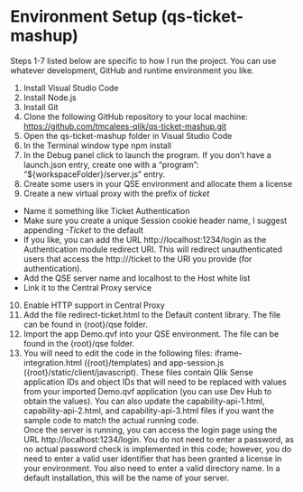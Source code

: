 # Environment Setup (qs-ticket-mashup)

Steps 1-7 listed below are specific to how I run the project. You can use whatever development, GitHub and runtime environment you like.  
1.	Install Visual Studio Code
2.	Install Node.js
3.	Install Git
4.	Clone the following GitHub repository to your local machine:
https://github.com/tmcalees-qlik/qs-ticket-mashup.git
5.	Open the qs-ticket-mashup folder in Visual Studio Code
6.	In the Terminal window type npm install
7.	In the Debug panel click to launch the program.  If you don’t have a launch.json entry, create one with a “program”: “${workspaceFolder}/server.js” entry.
8.	Create some users in your QSE environment and allocate them a license
9.	Create a new virtual proxy with the prefix of *ticket*
  *	Name it something like Ticket Authentication
  *	Make sure you create a unique Session cookie header name, I suggest appending *-Ticket* to the default
  *	If you like, you can add the URL http://localhost:1234/login as the Authentication module redirect URI.  This will redirect unauthenticated users that access the http://<host>/ticket to the URI you provide (for authentication).
  *	Add the QSE server name and localhost to the Host white list
  *	Link it to the Central Proxy service
10.	Enable HTTP support in Central Proxy
11.	Add the file redirect-ticket.html to the Default content library.  The file can be found in {root}/qse folder. 
12.	Import the app Demo.qvf into your QSE environment.  The file can be found in the {root}/qse folder.
13.	You will need to edit the code in the following files: iframe-integration.html ({root}/templates) and app-session.js ({root}/static/client/javascript). These files contain Qlik Sense application IDs and object IDs that will need to be replaced with values from your imported Demo.qvf application (you can use Dev Hub to obtain the values).  You can also update the capability-api-1.html, capability-api-2.html, and capability-api-3.html files if you want the sample code to match the actual running code.  
Once the server is running, you can access the login page using the URL http://localhost:1234/login.  You do not need to enter a password, as no actual password check is implemented in this code; however, you do need to enter a valid user identifier that has been granted a license in your environment.  You also need to enter a valid directory name.  In a default installation, this will be the name of your server.
